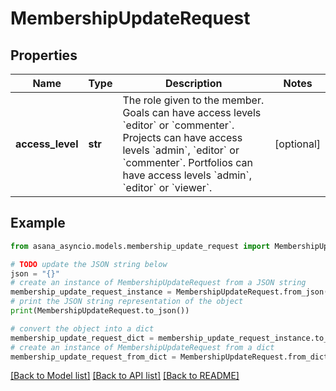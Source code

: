 # MembershipUpdateRequest


## Properties

Name | Type | Description | Notes
------------ | ------------- | ------------- | -------------
**access_level** | **str** | The role given to the member. Goals can have access levels &#x60;editor&#x60; or &#x60;commenter&#x60;. Projects can have access levels &#x60;admin&#x60;, &#x60;editor&#x60; or &#x60;commenter&#x60;. Portfolios can have access levels &#x60;admin&#x60;, &#x60;editor&#x60; or &#x60;viewer&#x60;. | [optional] 

## Example

```python
from asana_asyncio.models.membership_update_request import MembershipUpdateRequest

# TODO update the JSON string below
json = "{}"
# create an instance of MembershipUpdateRequest from a JSON string
membership_update_request_instance = MembershipUpdateRequest.from_json(json)
# print the JSON string representation of the object
print(MembershipUpdateRequest.to_json())

# convert the object into a dict
membership_update_request_dict = membership_update_request_instance.to_dict()
# create an instance of MembershipUpdateRequest from a dict
membership_update_request_from_dict = MembershipUpdateRequest.from_dict(membership_update_request_dict)
```
[[Back to Model list]](../README.md#documentation-for-models) [[Back to API list]](../README.md#documentation-for-api-endpoints) [[Back to README]](../README.md)


